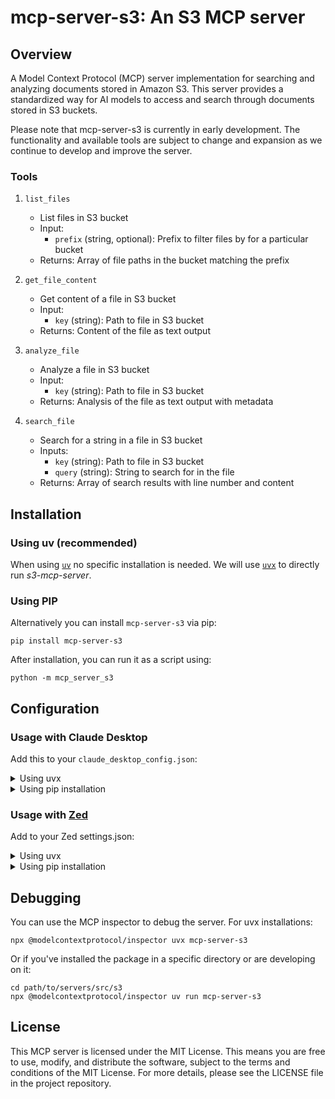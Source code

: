 # mcp-server-s3: An S3 MCP server

## Overview

A Model Context Protocol (MCP) server implementation for searching and analyzing documents stored in Amazon S3. This server provides a standardized way for AI models to access and search through documents stored in S3 buckets.

Please note that mcp-server-s3 is currently in early development. The functionality and available tools are subject to change and expansion as we continue to develop and improve the server.

### Tools
1. `list_files`
    - List files in S3 bucket
    - Input:
        - `prefix` (string, optional): Prefix to filter files by for a particular bucket
    - Returns: Array of file paths in the bucket matching the prefix
2. `get_file_content`
    - Get content of a file in S3 bucket
    - Input:
        - `key` (string): Path to file in S3 bucket
    - Returns: Content of the file as text output
3. `analyze_file`
   - Analyze a file in S3 bucket
   - Input:
     - `key` (string): Path to file in S3 bucket
    - Returns: Analysis of the file as text output with metadata

4. `search_file`
   - Search for a string in a file in S3 bucket
   - Inputs:
     - `key` (string): Path to file in S3 bucket
     - `query` (string): String to search for in the file
   - Returns: Array of search results with line number and content

## Installation

### Using uv (recommended)

When using [`uv`](https://docs.astral.sh/uv/) no specific installation is needed. We will
use [`uvx`](https://docs.astral.sh/uv/guides/tools/) to directly run *s3-mcp-server*.

### Using PIP

Alternatively you can install `mcp-server-s3` via pip:

```
pip install mcp-server-s3
```

After installation, you can run it as a script using:

```
python -m mcp_server_s3
```

## Configuration

### Usage with Claude Desktop

Add this to your `claude_desktop_config.json`:

<details>
<summary>Using uvx</summary>

```json
"mcpServers": {
  "s3": {
    "command": "uvx",
    "args": ["mcp-server-s3", "--bucket_name", "name-of-your-bucket"]
  }
}
```
</details>

<details>
<summary>Using pip installation</summary>

```json
"mcpServers": {
  "s3": {
    "command": "python",
    "args": ["-m", "mcp_server_s3", "--bucket_name", "name-of-your-bucket"]
  }
}
```
</details>

### Usage with [Zed](https://github.com/zed-industries/zed)

Add to your Zed settings.json:

<details>
<summary>Using uvx</summary>

```json
"context_servers": [
<<<<<<< Updated upstream
  "mcp-server-s3": {
    "command": {
      "path": "uvx",
      "args": ["mcp-server-s3"]
    }
=======
  "mcp-server-s3": {
    "command": "uvx",
    "args": ["mcp-server-s3"]
>>>>>>> Stashed changes
  }
],
```
</details>

<details>
<summary>Using pip installation</summary>

```json
"context_servers": {
<<<<<<< Updated upstream
  "mcp-server-s3": {
    "command": {
      "path": "python",
      "args": ["-m", "mcp_server_s3"]
    }
=======
  "mcp-server-s3": {
    "command": "python",
    "args": ["-m", "mcp_server_s3"]
>>>>>>> Stashed changes
  }
},
```
</details>

## Debugging

You can use the MCP inspector to debug the server. For uvx installations:

```
npx @modelcontextprotocol/inspector uvx mcp-server-s3
```

Or if you've installed the package in a specific directory or are developing on it:

```
cd path/to/servers/src/s3
npx @modelcontextprotocol/inspector uv run mcp-server-s3
```

## License

This MCP server is licensed under the MIT License. This means you are free to use, modify, and distribute the software, subject to the terms and conditions of the MIT License. For more details, please see the LICENSE file in the project repository.
